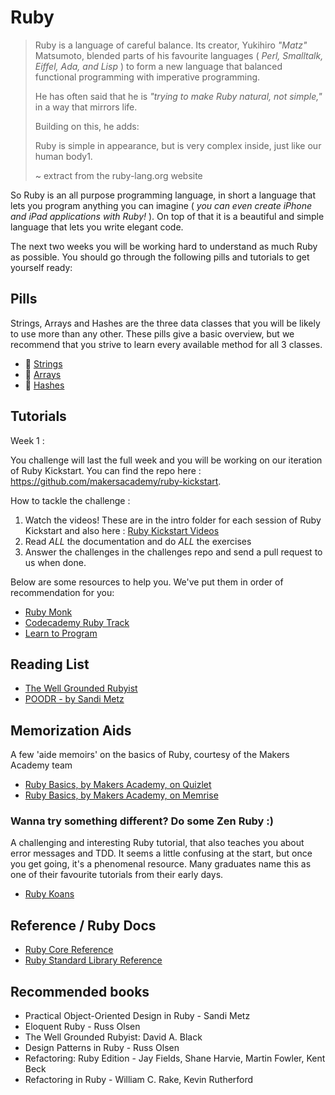 # Ruby

> Ruby is a language of careful balance. Its creator, Yukihiro _"Matz"_ Matsumoto, blended parts of his favourite languages ( _Perl, Smalltalk, Eiffel, Ada, and Lisp_ ) to form a new language that balanced functional programming with imperative programming.
>
> He has often said that he is _"trying to make Ruby natural, not simple,"_ in a way that mirrors life.
>
> Building on this, he adds:
>
> Ruby is simple in appearance, but is very complex inside, just like our human body1.
>
> ~ extract from the ruby-lang.org website

So Ruby is an all purpose programming language, in short a language that lets you program anything you can imagine ( _you can even create iPhone and iPad applications with Ruby!_ ). On top of that it is a beautiful and simple language that lets you write elegant code.

The next two weeks you will be working hard to understand as much Ruby as possible. You should go through the following pills and tutorials to get yourself ready:

## Pills 

Strings, Arrays and Hashes are the three data classes that you will be likely to use more than any other. These pills give a basic overview, but we recommend that you strive to learn every available method for all 3 classes.

- :pill: [Strings](/pills/strings.md)
- :pill: [Arrays](/pills/arrays.md)
- :pill: [Hashes](/pills/hashes.md)

## Tutorials

Week 1 : 

You challenge will last the full week and you will be working on our iteration of Ruby Kickstart. You can find the repo here : https://github.com/makersacademy/ruby-kickstart. 

How to tackle the challenge :

1. Watch the videos! These are in the intro folder for each session of Ruby Kickstart and also here : [Ruby Kickstart Videos](https://vimeo.com/channels/844657)
2. Read *ALL* the documentation and do *ALL* the exercises
3. Answer the challenges in the challenges repo and send a pull request to us when done. 

Below are some resources to help you. We've put them in order of recommendation for you:

- [Ruby Monk](https://rubymonk.com/learning/books/1-ruby-primer/chapters/6-objects/lessons/35-introduction-to-objects)
- [Codecademy Ruby Track](http://www.codecademy.com/tracks/ruby)
- [Learn to Program](https://pine.fm/LearnToProgram/chap_00.html)

## Reading List 

- [The Well Grounded Rubyist](http://pingo.edu.vn/wp-content/uploads/2014/07/The-Well-Grounded-Rubyist.pdf)
- [POODR - by Sandi Metz](www.poodr.com)

## Memorization Aids

A few 'aide memoirs' on the basics of Ruby, courtesy of the Makers Academy team

- [Ruby Basics, by Makers Academy, on Quizlet](http://quizlet.com/join/VctmNbYus)
- [Ruby Basics, by Makers Academy, on Memrise](http://www.memrise.com/course/357359/ruby-by-makers-academy/)

### Wanna try something different? Do some Zen Ruby :)

A challenging and interesting Ruby tutorial, that also teaches you about error messages and TDD. It seems a little confusing at the start, but once you get going, it's a phenomenal resource. Many graduates name this as one of their favourite tutorials from their early days.

- [Ruby Koans](http://rubykoans.com)

## Reference / Ruby Docs

- [Ruby Core Reference](http://www.ruby-doc.org/core-2.1.2/)
- [Ruby Standard Library Reference](http://www.ruby-doc.org/stdlib-2.1.2/)

## Recommended books

- Practical Object-Oriented Design in Ruby - Sandi Metz
- Eloquent Ruby - Russ Olsen
- The Well Grounded Rubyist: David A. Black
- Design Patterns in Ruby - Russ Olsen
- Refactoring: Ruby Edition - Jay Fields, Shane Harvie, Martin Fowler, Kent Beck
- Refactoring in Ruby - William C. Rake, Kevin Rutherford
